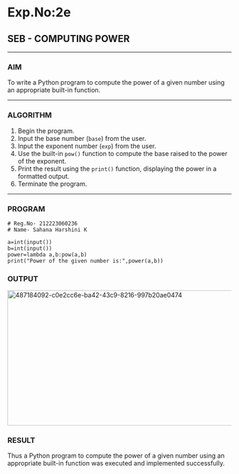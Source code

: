 # Exp.No:2e  
## SEB - COMPUTING POWER

---

### AIM  
To write a Python program to compute the power of a given number using an appropriate built-in function.

---

### ALGORITHM

1. Begin the program.  
2. Input the base number (`base`) from the user.  
3. Input the exponent number (`exp`) from the user.  
4. Use the built-in `pow()` function to compute the base raised to the power of the exponent.  
5. Print the result using the `print()` function, displaying the power in a formatted output.  
6. Terminate the program.

---

### PROGRAM

```
# Reg.No- 212223060236
# Name- Sahana Harshini K

a=int(input())
b=int(input())
power=lambda a,b:pow(a,b)
print("Power of the given number is:",power(a,b))
```
### OUTPUT

<img width="824" height="304" alt="487184092-c0e2cc6e-ba42-43c9-8216-997b20ae0474" src="https://github.com/user-attachments/assets/ae24cb3f-81ef-47ef-b784-899615f9e0ed" />

### RESULT

Thus a Python program to compute the power of a given number using an appropriate built-in function was executed and implemented successfully.
